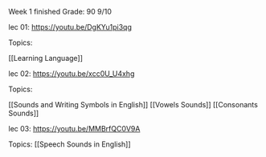Week 1 finished Grade: 90 9/10

lec 01: https://youtu.be/DgKYu1pi3qg

Topics:

[[Learning Language]]

lec 02: https://youtu.be/xcc0U_U4xhg

Topics:

[[Sounds and Writing Symbols in English]]
[[Vowels Sounds]]
[[Consonants Sounds]]

lec 03: https://youtu.be/MMBrfQC0V9A

Topics: 
[[Speech Sounds in English]]

